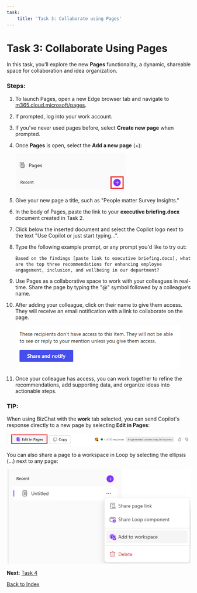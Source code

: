 ```yaml
---
task:
    title: 'Task 3: Collaborate using Pages'
---
```


# Task 3: Collaborate Using Pages

In this task, you’ll explore the new **Pages** functionality, a dynamic, shareable space for collaboration and idea organization.

### Steps:

1. To launch Pages, open a new Edge browser tab and navigate to <a href="https://m365.cloud.microsoft/pages/" target="_blank">m365.cloud.microsoft/pages</a>.

1. If prompted, log into your work account.

1. If you've never used pages before, select **Create new page** when prompted. 

1. Once **Pages** is open, select the **Add a new page** (+):

    ![Screenshot showing add new page.](../Media/add-new-age.png)

1. Give your new page a title, such as "People matter Survey Insights."

1. In the body of Pages, paste the link to your **executive briefing.docx** document created in Task 2.

1. Click below the inserted document and select the Copilot logo next to the text "Use Copilot or just start typing...".

1. Type the following example prompt, or any prompt you'd like to try out:

    ```text
    Based on the findings [paste link to executive briefing.docx], what are the top three recommendations for enhancing employee engagement, inclusion, and wellbeing in our department?
    ```

1. Use Pages as a collaborative space to work with your colleagues in real-time. Share the page by typing the "@" symbol followed by a colleague’s name.

1. After adding your colleague, click on their name to give them access. They will receive an email notification with a link to collaborate on the page.

    ![Screenshot showing share and notify in pages.](../Media/share.png)

1. Once your colleague has access, you can work together to refine the recommendations, add supporting data, and organize ideas into actionable steps.

### **TIP**:
 When using BizChat with the **work** tab selected, you can send Copilot's response directly to a new page by selecting **Edit in Pages**:

![Screenshot showing edit in pages within bizchat.](../Media/edit-in-pages.png)

You can also share a page to a workspace in Loop by selecting the ellipsis (...) next to any page:

![Screenshot showing add to workspace.](../Media/add-to-workspace.png)

**Next**: [Task 4](https://microsoftlearning.github.io/Microsoft-365-Copilot-Immersion-Experience/Instructions/Labs/PubSec/Task_4.html)

[Back to Index](https://microsoftlearning.github.io/Microsoft-365-Copilot-Immersion-Experience/)

